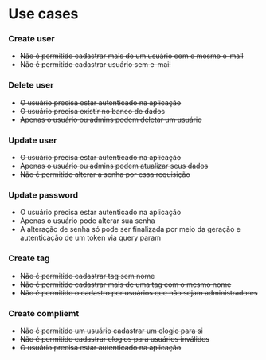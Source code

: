 # Use cases

### Create user

- ~~Não é permitido cadastrar mais de um usuário com o mesmo e-mail~~
- ~~Não é permitido cadastrar usuário sem e-mail~~

### Delete user

- ~~O usuário precisa estar autenticado na aplicação~~
- ~~O usuário precisa existir no banco de dados~~
- ~~Apenas o usuário ou admins podem deletar um usuário~~

### Update user

- ~~O usuário precisa estar autenticado na aplicação~~
- ~~Apenas o usuário ou admins podem atualizar seus dados~~
- ~~Não é permitido alterar a senha por essa requisição~~

### Update password

- O usuário precisa estar autenticado na aplicação
- Apenas o usuário pode alterar sua senha
- A alteração de senha só pode ser finalizada por meio da geração e autenticação de um token via query param

### Create tag

- ~~Não é permitido cadastrar tag sem nome~~
- ~~Não é permitido cadastrar mais de uma tag com o mesmo nome~~
- ~~Não é permitido o cadastro por usuários que não sejam administradores~~

### Create compliemt

- ~~Não é permitido um usuário cadastrar um elogio para si~~
- ~~Não é permitido cadastrar elogios para usuários inválidos~~
- ~~O usuário precisa estar autenticado na aplicação~~
